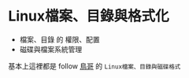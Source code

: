 # Linux檔案、目錄與格式化
* 檔案、目錄 的 權限、配置
* 磁碟與檔案系統管理

基本上這裡都是 follow [鳥哥](http://linux.vbird.org/linux_basic/#part2) 的 `Linux檔案、目錄與磁碟格式`
